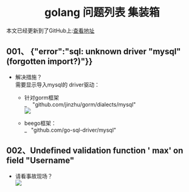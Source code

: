 # <center>golang 问题列表 集装箱</center> 
本文已经更新到了GitHub上:[查看地址](https://github.com/xej520/Record-Share-Progress/blob/master/006---golang/000---%E9%9B%86%E8%A3%85%E7%AE%B1---%E9%97%AE%E9%A2%98%E5%88%97%E8%A1%A8.md)

## 001、 {"error":"sql: unknown driver \"mysql\" (forgotten import?)"}}  
- 解决措施？  
需要显示导入mysql的 driver驱动：
    - 针对gorm框架  
    _ &ensp; "github.com/jinzhu/gorm/dialects/mysql"  
![](https://note.youdao.com/yws/public/resource/ca7c2468223e3c4a80c4e24b70ff9608/xmlnote/862EBE3E0BC84D40BA951B0431A6A100/20134)  

    - beego框架：  
    _&ensp; "github.com/go-sql-driver/mysql"  

## 002、Undefined validation function ' max' on field "Username"  
- 请看事故现场？  
![](https://note.youdao.com/yws/public/resource/ca7c2468223e3c4a80c4e24b70ff9608/xmlnote/065748DFC84742ADA112AA3C4291BC4C/20136)  
